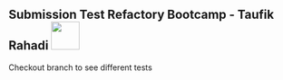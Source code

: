 <h2> Submission Test Refactory Bootcamp - Taufik Rahadi <img src="https://media.giphy.com/media/mGcNjsfWAjY5AEZNw6/giphy.gif" width="50"></h2>

<p>Checkout branch to see different tests</p>
